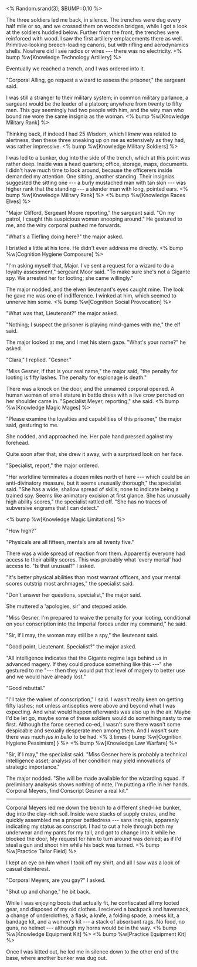 <% Random.srand(3); $BUMP=0.10 %>

<!-- # Long Jacket -->

The three soldiers led me back, in silence. The trenches were dug every half
mile or so, and we crossed them on wooden bridges, while I got a look at the
soldiers huddled below. Further from the front, the trenches were reinforced
with wood. I saw the first artillery emplacements there as well.
Primitive-looking breech-loading canons, but with rifling and aerodynamics shells.
Nowhere did I see radios or wires --- there was no electricity.
<% bump %w[Knowledge Technology Artillery] %>

Eventually we reached a trench, and I was ordered into it.

"Corporal Alling, go request a wizard to assess the prisoner," the sargeant said.

I was still a stranger to their military system; in common military parlance,
a sargeant would be the leader of a platoon; anywhere from twenty to fifty men.
This guy seemingly had two people with him, and the wiry man who bound me wore
the same insignia as the woman.
<% bump %w[Knowledge Military Rank] %>

Thinking back, if indeed I had 25 Wisdom, which I _knew_ was related to alertness,
then these three sneaking up on me as extensively as they had, was rather impressive.
<% bump %w[Knowledge Military Soldiers] %>

I was led to a bunker, dug into the side of the trench, which at this point was
rather deep. Inside was a head quarters; office, storage, maps, documents. I didn't
have much time to look around, because the officerers inside demanded my attention.
One sitting, another standing. Their insignias suggested the sitting one --- a burly 
mustached man with tan skin --- was higher rank that the standing --- a slender man
with long, pointed ears.
<% bump %w[Knowledge Military Rank] %>
<% bump %w[Knowledge Races Elves] %>

"Major Clifford, Sergeant Moore reporting," the sargeant said. "On my patrol, I caught this
suspicious woman snooping around." He gestured to me, and the wiry corporal pushed me
forwards.

"What's a Tiefling doing here?" the major asked.

I bristled a little at his tone. He didn't even address me directly.
<% bump %w[Cognition Hygiene Composure] %>

"I'm asking myself that, Major. I've sent a request for a wizard to do a
loyalty assessment," sergeant Moor said. "To make sure she's not a Gigante spy.
We arrested her for looting; she came willingly."

The major nodded, and the elven lieutenant's eyes caught mine. The look he gave
me was one of indifference. I winked at him, which seemed to unnerve him some.
<% bump %w[Cognition Social Provocation] %>

"What was that, Lieutenant?" the major asked.

"Nothing; I suspect the prisoner is playing mind-games with me," the elf said.

The major looked at me, and I met his stern gaze. "What's your name?" he asked.

"Clara," I replied. "Gesner."

"Miss Gesner, if that is your real name," the major said, "the penalty for looting
is fifty lashes. The penalty for espionage is death."

There was a knock on the door, and the unnamed corporal opened. A human woman
of small stature in battle dress with a live crow perched on her shoulder came
in. "Specialist Meyer, reporting," she said.
<% bump %w[Knowledge Magic Mages] %>

"Please examine the loyalties and capabilities of this prisoner," the major said, gesturing to me.

She nodded, and approached me. Her pale hand pressed against my forehead.

Quite soon after that, she drew it away, with a surprised look on her face.

"Specialist, report," the major ordered.

"Her worldline terminates a dozen miles north of here --- which could be an
anti-divinatory measure, but it seems unusually thorough," the specialist
said. "She has a wide, shallow spread of skills, none to indicate being a
trained spy. Seems like animatory excision at first glance. She has unusually
high ability scores," the specialist rattled off. "She has no traces of subversive
engrams that I can detect."

<% bump %w[Knowledge Magic Limitations] %>

"How high?"

"Physicals are all fifteen, mentals are all twenty five."

There was a wide spread of reaction from them. Apparently everyone had access to their
ability scores. This was probably what 'every mortal' had access to. "Is that unusual?" I asked.

"It's better physical abilities than most warrant officers, and your mental scores outstrip
most archmages," the specialist said.

"Don't answer her questions, specialist," the major said.

She muttered a 'apologies, sir' and stepped aside.

"Miss Gesner, I'm prepared to waive the penalty for your looting, conditional on your conscription
into the Imperial forces under my command," he said.

"Sir, if I may, the woman may still be a spy," the lieutenant said.

"Good point, Lieutenant. Specialist?" the major asked.

"All intelligence indicates that the Gigante regime lags behind us in advanced magery.
If they could produce something like this ---" she gestured to me "--- then they would put
that level of magery to better use and we would have already lost."

"Good rebuttal."

"I'll take the waiver of conscription," I said. I wasn't really keen on getting fifty lashes;
not unless antiseptics were above and beyond what I was expecting. And what would happen
afterwards was also up in the air. Maybe I'd be let go, maybe some of these soldiers would
do something nasty to me first. Although the force seemed co-ed, I wasn't sure there wasn't
some despicable and sexually desperate men among them. And I wasn't sure there was much _jus in bello_
to be had.
<% 3.times { bump %w[Cognition Hygiene Pessimism] } %>
<% bump %w[Knowledge Law Warfare] %>

"Sir, if I may," the specialist said. "Miss Gesner here is probably a technical intelligence asset;
analysis of her condition may yield innovations of strategic importance."

The major nodded. "She will be made available for the wizarding squad. If preliminary analsysis shows
nothing of note, I'm putting a rifle in her hands. Corporal Meyers, find Conscript Gesner a real kit."

----

Corporal Meyers led me down the trench to a different shed-like bunker, dug into the clay-rich soil.
Inside were stacks of supply crates, and he quickly assembled me a proper battledress --- sans insignia,
apparenly indicating my status as conscript. I had to cut a hole through both my underwear and my pants
for my tail, and got to change into it while he blocked the door, My
request for him to turn around was denied; as if I'd steal a gun and shoot him while his back was turned.
<% bump %w[Practice Tailor Field] %>

I kept an eye on him when I took off my shirt, and all I saw was a look of casual disinterest.

"Corporal Meyers, are you gay?" I asked.

"Shut up and change," he bit back.

While I was enjoying boots that actually fit,
he confiscated all my looted gear, and disposed of my old clothes. I recieved a
backpack and haversack, a change of underclothes, a flask, a knife, a folding
spade, a mess kit, a bandage kit, and a women's kit --- a stack of absorbant
rags. No food, no guns, no helmet --- although my horns would be in the way.
<% bump %w[Knowledge Equipment Kit] %>
<% bump %w[Practice Equipment Kit] %>

Once I was kitted out, he led me in silence down to the other end of the base, where another
bunker was dug out.
